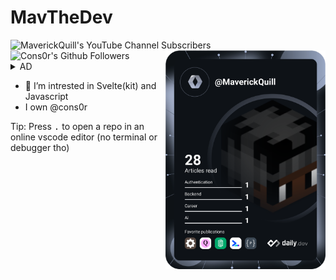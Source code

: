 # MavTheDev

<div align="left">
 <img alt="MaverickQuill's YouTube Channel Subscribers" src="https://img.shields.io/youtube/channel/subscribers/UChx6UwGhyuZ_Ctp1xCXmh2A?label=My%20Subscribers&style=for-the-badge">
 <img alt="Cons0r's Github Followers" src="https://img.shields.io/badge/dynamic/json?color=%2392eb92&label=Consor&query=%24.followers&suffix=%20Followers&url=https%3A%2F%2Fapi.github.com%2Forgs%2FCons0r&style=for-the-badge">
 <a href="https://app.daily.dev/MaverickQuill">
      <img 
      src="devcard.svg" 
      width="256"
      align="right" alt="MaverickQuill's Dev Card" />
 </a>
</div>
<details> 
 <summary>AD</summary>
 Want good servers with a free $5/month usage? try [railway](https://railway.app?referralCode=ToxikDevs), Ready to upgrade? go to your [account page](https://railway.app/account/billing), Scroll to "Upgrade to Developer Plan", add a valid card and hit upgrade  
 # More info about the plan
 *The plan does a verification charge each month, dont use a fake/empty card or it wont work!*
 The plan doesnt do any other charges than to verify the card has money, if your usage goes over $10 you will be charged whatever your extra usage is  
 </details>

- 👀 I’m intrested in Svelte(kit) and Javascript
- I own @cons0r

Tip: Press <kbd>.</kbd> to open a repo in an online vscode editor (no terminal or debugger tho)
